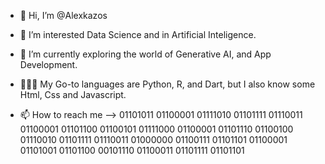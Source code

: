 - 👋 Hi, I’m @Alexkazos
- 👀 I’m interested Data Science and in Artificial Inteligence.
- 🌱 I’m currently exploring the world of Generative AI, and App Development.
- 🧑🏻‍💻 My Go-to languages are Python, R, and Dart, but I also know some Html, Css and Javascript.

- 📫 How to reach me --> 01101011 01100001 01111010 01101111 01110011 01100001 01101100 01100101 01111000 01100001 01101110 01100100 01110010 01101111 01110011 01000000 01100111 01101101 01100001 01101001 01101100 00101110 01100011 01101111 01101101


<!---
Alexkazos/Alexkazos is a ✨ special ✨ repository because its `README.md` (this file) appears on your GitHub profile.
You can click the Preview link to take a look at your changes.
--->
